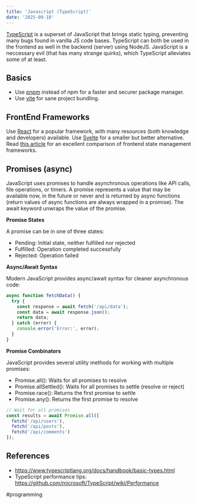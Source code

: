 ```yaml
---
title: 'Javascript (TypeScript)'
date: '2025-09-18'
---
```

[TypeScript](https://www.typescriptlang.org/) is a superset of JavaScript that brings static typing, preventing many bugs found in vanilla JS code bases. TypeScript can both be used in the frontend as well in the backend (server) using NodeJS. JavaScript is a neccessary evil (that has many strange quirks), which TypeScript alleviates some of at least.

## Basics

- Use [pnpm](https://github.com/pnpm/pnpm) instead of npm for a faster and securer package manager.
- Use [vite](https://vite.dev/guide) for sane project bundling.

## FrontEnd Frameworks

Use [React](https://react.dev/learn) for a popular framework, with many resources (both knowledge and developers) available. Use [Svelte](https://svelte.dev/) for a smaller but better alternative. Read [this article](https://www.lorenstew.art/blog/10-kanban-boards/) for an excellent comparison of frontend state management frameworks.

## Promises (async)

JavaScript uses promises to handle asynchronous operations like API calls, file operations, or timers. A promise represents a value that may be available now, in the future or never and is returned by async functions (return values of async functions are always wrapped in a promise). The await keyword unwraps the value of the promise.

**Promise States**

A promise can be in one of three states:
- Pending: Initial state, neither fulfilled nor rejected
- Fulfilled: Operation completed successfully
- Rejected: Operation failed

**Async/Await Syntax**

Modern JavaScript provides async/await syntax for cleaner asynchronous code:
```javascript
async function fetchData() {
  try {
    const response = await fetch('/api/data');
    const data = await response.json();
    return data;
  } catch (error) {
    console.error('Error:', error);
  }
}
```

**Promise Combinators**

JavaScript provides several utility methods for working with multiple promises:
- Promise.all(): Waits for all promises to resolve
- Promise.allSettled(): Waits for all promises to settle (resolve or reject)
- Promise.race(): Returns the first promise to settle
- Promise.any(): Returns the first promise to resolve

```javascript
// Wait for all promises
const results = await Promise.all([
  fetch('/api/users'),
  fetch('/api/posts'),
  fetch('/api/comments')
]);
```

## References
- <https://www.typescriptlang.org/docs/handbook/basic-types.html>
- TypeScript performance tips: <https://github.com/microsoft/TypeScript/wiki/Performance>

#programming

